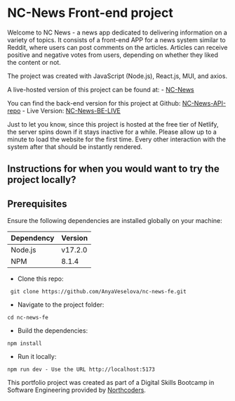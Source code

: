 # NC-News Front-end project

Welcome to NC News - a news app dedicated to delivering information on a variety of topics.
It consists of a front-end APP for a news system similar to Reddit, where users can post comments on the articles. Articles can receive positive and negative votes from users, depending on whether they liked the content or not.

The project was created with JavaScript (Node.js), React.js, MUI, and axios.

A live-hosted version of this project can be found at: - [NC-News](https://nc-news-fe-anna.netlify.app/)

You can find the back-end version for this project at Github:  [NC-News-API-repo](https://github.com/AnyaVeselova/be-nc-news) - Live Version:  [NC-News-BE-LIVE](https://nc-news-x69l.onrender.com/api)

Just to let you know, since this project is hosted at the free tier of Netlify, the server spins down if it stays inactive for a while. Please allow up to a minute to load the website for the first time. Every other interaction with the system after that should be instantly rendered.

## Instructions for when you would want to try the project locally?

## Prerequisites

Ensure the following dependencies are installed globally on your machine:

| Dependency | Version |
| ---------- | ------- |
| Node.js    | v17.2.0 |
| NPM        | 8.1.4   |


- Clone this repo:

```
 git clone https://github.com/AnyaVeselova/nc-news-fe.git
```

- Navigate to the project folder: 
```
cd nc-news-fe
```
- Build the dependencies: 
```
npm install
```
- Run it locally: 
```
npm run dev - Use the URL http://localhost:5173
```


This portfolio project was created as part of a Digital Skills Bootcamp in Software Engineering provided by [Northcoders](https://northcoders.com/).
